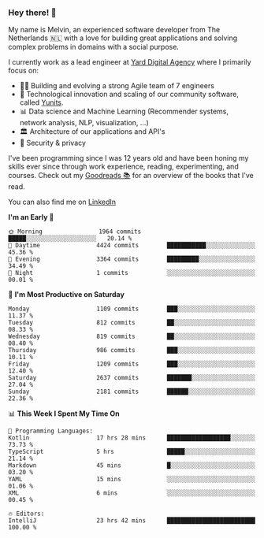 ### Hey there! 👋

My name is Melvin, an experienced software developer from The Netherlands 🇳🇱 with a love for building great applications and solving complex problems in domains with a social purpose. 

I currently work as a lead engineer at [Yard Digital Agency](https://github.com/yardinternet) where I primarily focus on:

* 👏🏼 Building and evolving a strong Agile team of 7 engineers
* 🚀 Technological innovation and scaling of our community software, called [Yunits](https://www.yunits.com/).
* 📊 Data science and Machine Learning (Recommender systems, network analysis, NLP, visualization, ...)
* 🏛 Architecture of our applications and API's
* 🔐 Security & privacy

I've been programming since I was 12 years old and have been honing my skills ever since through work experience, reading, experimenting, and courses.
Check out my [Goodreads 📚](https://goodreads.com/melvinkoopmans) for an overview of the books that I've read. 

You can also find me on [LinkedIn](https://www.linkedin.com/in/melvinkoopmans)

<!--START_SECTION:waka-->
**I'm an Early 🐤** 

```text
🌞 Morning                1964 commits        █████░░░░░░░░░░░░░░░░░░░░   20.14 % 
🌆 Daytime                4424 commits        ███████████░░░░░░░░░░░░░░   45.36 % 
🌃 Evening                3364 commits        █████████░░░░░░░░░░░░░░░░   34.49 % 
🌙 Night                  1 commits           ░░░░░░░░░░░░░░░░░░░░░░░░░   00.01 % 
```
📅 **I'm Most Productive on Saturday** 

```text
Monday                   1109 commits        ███░░░░░░░░░░░░░░░░░░░░░░   11.37 % 
Tuesday                  812 commits         ██░░░░░░░░░░░░░░░░░░░░░░░   08.33 % 
Wednesday                819 commits         ██░░░░░░░░░░░░░░░░░░░░░░░   08.40 % 
Thursday                 986 commits         ███░░░░░░░░░░░░░░░░░░░░░░   10.11 % 
Friday                   1209 commits        ███░░░░░░░░░░░░░░░░░░░░░░   12.40 % 
Saturday                 2637 commits        ███████░░░░░░░░░░░░░░░░░░   27.04 % 
Sunday                   2181 commits        ██████░░░░░░░░░░░░░░░░░░░   22.36 % 
```


📊 **This Week I Spent My Time On** 

```text
💬 Programming Languages: 
Kotlin                   17 hrs 28 mins      ██████████████████░░░░░░░   73.73 % 
TypeScript               5 hrs               █████░░░░░░░░░░░░░░░░░░░░   21.14 % 
Markdown                 45 mins             █░░░░░░░░░░░░░░░░░░░░░░░░   03.20 % 
YAML                     15 mins             ░░░░░░░░░░░░░░░░░░░░░░░░░   01.06 % 
XML                      6 mins              ░░░░░░░░░░░░░░░░░░░░░░░░░   00.45 % 

🔥 Editors: 
IntelliJ                 23 hrs 42 mins      █████████████████████████   100.00 % 
```


<!--END_SECTION:waka-->
